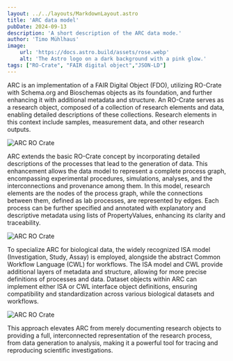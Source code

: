 ```yaml
---
layout: ../../layouts/MarkdownLayout.astro
title: 'ARC data model'
pubDate: 2024-09-13
description: 'A short description of the ARC data mode.'
author: 'Timo Mühlhaus'
image:
    url: 'https://docs.astro.build/assets/rose.webp'
    alt: 'The Astro logo on a dark background with a pink glow.'
tags: ["RO-Crate", "FAIR digital object","JSON-LD"]
---
```


ARC is an implementation of a FAIR Digital Object (FDO), utilizing RO-Crate with Schema.org and Bioschemas objects as its foundation, and further enhancing it with additional metadata and structure. An RO-Crate serves as a research object, composed of a collection of research elements and data, enabling detailed descriptions of these collections. Research elements in this context include samples, measurement data, and other research outputs.

![ARC RO Crate](/arc-website/arc-ro-crate.png)

ARC extends the basic RO-Crate concept by incorporating detailed descriptions of the processes that lead to the generation of data. This enhancement allows the data model to represent a complete process graph, encompassing experimental procedures, simulations, analyses, and the interconnections and provenance among them.
In this model, research elements are the nodes of the process graph, while the connections between them, defined as lab processes, are represented by edges. Each process can be further specified and annotated with explanatory and descriptive metadata using lists of PropertyValues, enhancing its clarity and traceability.

![ARC RO Crate](/arc-website/ARC-isa-cwl-decorations.png)

To specialize ARC for biological data, the widely recognized ISA model (Investigation, Study, Assay) is employed, alongside the abstract Common Workflow Language (CWL) for workflows. The ISA model and CWL provide additional layers of metadata and structure, allowing for more precise definitions of processes and data. Dataset objects within ARC can implement either ISA or CWL interface object definitions, ensuring compatibility and standardization across various biological datasets and workflows.

![ARC RO Crate](/arc-website/arc-ro-crate-profiles.png)

This approach elevates ARC from merely documenting research objects to providing a full, interconnected representation of the research process, from data generation to analysis, making it a powerful tool for tracing and reproducing scientific investigations.
